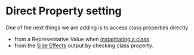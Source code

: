 # Direct Property setting
One of the next things we are adding is to access class properties directly

- from a Representative Value when [instantiating a class](do-side-effects.)
- from the [Side Effects](do-side-effects.) output by checking class property.

